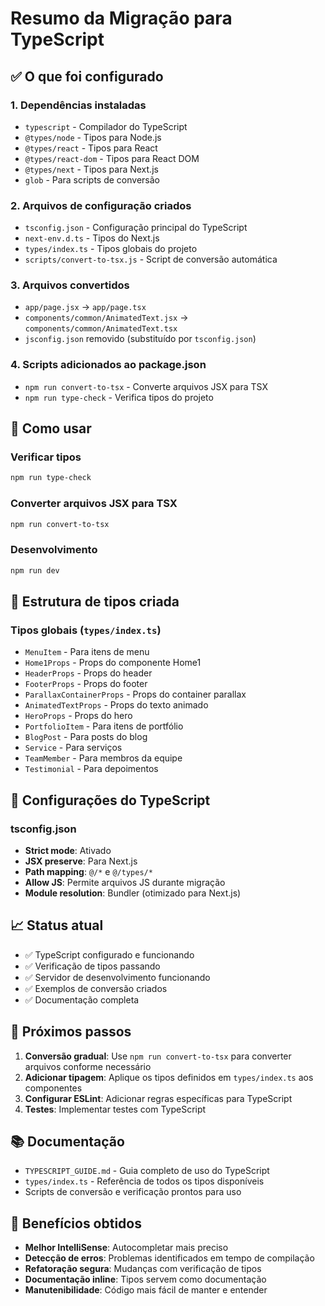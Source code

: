 # Resumo da Migração para TypeScript

## ✅ O que foi configurado

### 1. Dependências instaladas
- `typescript` - Compilador do TypeScript
- `@types/node` - Tipos para Node.js
- `@types/react` - Tipos para React
- `@types/react-dom` - Tipos para React DOM
- `@types/next` - Tipos para Next.js
- `glob` - Para scripts de conversão

### 2. Arquivos de configuração criados
- `tsconfig.json` - Configuração principal do TypeScript
- `next-env.d.ts` - Tipos do Next.js
- `types/index.ts` - Tipos globais do projeto
- `scripts/convert-to-tsx.js` - Script de conversão automática

### 3. Arquivos convertidos
- `app/page.jsx` → `app/page.tsx`
- `components/common/AnimatedText.jsx` → `components/common/AnimatedText.tsx`
- `jsconfig.json` removido (substituído por `tsconfig.json`)

### 4. Scripts adicionados ao package.json
- `npm run convert-to-tsx` - Converte arquivos JSX para TSX
- `npm run type-check` - Verifica tipos do projeto

## 🚀 Como usar

### Verificar tipos
```bash
npm run type-check
```

### Converter arquivos JSX para TSX
```bash
npm run convert-to-tsx
```

### Desenvolvimento
```bash
npm run dev
```

## 📁 Estrutura de tipos criada

### Tipos globais (`types/index.ts`)
- `MenuItem` - Para itens de menu
- `Home1Props` - Props do componente Home1
- `HeaderProps` - Props do header
- `FooterProps` - Props do footer
- `ParallaxContainerProps` - Props do container parallax
- `AnimatedTextProps` - Props do texto animado
- `HeroProps` - Props do hero
- `PortfolioItem` - Para itens de portfólio
- `BlogPost` - Para posts do blog
- `Service` - Para serviços
- `TeamMember` - Para membros da equipe
- `Testimonial` - Para depoimentos

## 🔧 Configurações do TypeScript

### tsconfig.json
- **Strict mode**: Ativado
- **JSX preserve**: Para Next.js
- **Path mapping**: `@/*` e `@/types/*`
- **Allow JS**: Permite arquivos JS durante migração
- **Module resolution**: Bundler (otimizado para Next.js)

## 📈 Status atual

- ✅ TypeScript configurado e funcionando
- ✅ Verificação de tipos passando
- ✅ Servidor de desenvolvimento funcionando
- ✅ Exemplos de conversão criados
- ✅ Documentação completa

## 🔄 Próximos passos

1. **Conversão gradual**: Use `npm run convert-to-tsx` para converter arquivos conforme necessário
2. **Adicionar tipagem**: Aplique os tipos definidos em `types/index.ts` aos componentes
3. **Configurar ESLint**: Adicionar regras específicas para TypeScript
4. **Testes**: Implementar testes com TypeScript

## 📚 Documentação

- `TYPESCRIPT_GUIDE.md` - Guia completo de uso do TypeScript
- `types/index.ts` - Referência de todos os tipos disponíveis
- Scripts de conversão e verificação prontos para uso

## 🎯 Benefícios obtidos

- **Melhor IntelliSense**: Autocompletar mais preciso
- **Detecção de erros**: Problemas identificados em tempo de compilação
- **Refatoração segura**: Mudanças com verificação de tipos
- **Documentação inline**: Tipos servem como documentação
- **Manutenibilidade**: Código mais fácil de manter e entender 